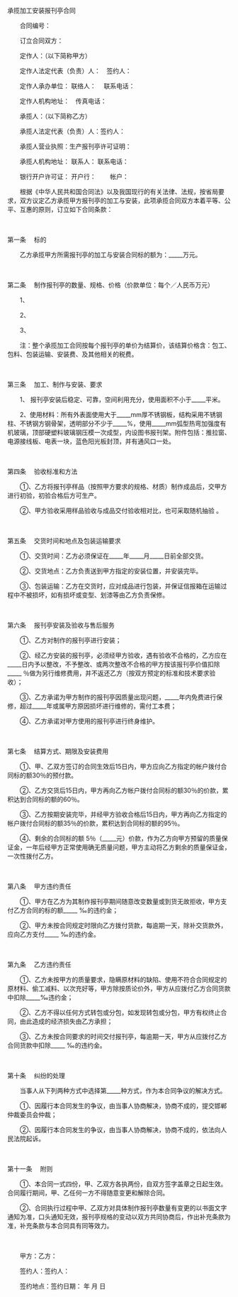 



承揽加工安装报刊亭合同



 

　　合同编号：

　　订立合同双方：

　　定作人：（以下简称甲方）

　　定作人法定代表（负责）人：　签约人：

　　定作人承办单位： 联络人：　 联系电话：

　　定作人机构地址：　传真电话：　　

　　承揽人：（以下简称乙方）

　　承揽人法定代表（负责）人：签约人：

　　承揽人营业执照：生产报刊亭许可证明：

　　承揽人机构地址： 联系人： 联系电话：

　　银行开户许可证： 开户行：　　 帐户：　　

　　根据《中华人民共和国合同法》以及我国现行的有关法律、法规，按省局要求，双方议定乙方承揽甲方报刊亭的加工与安装，此项承揽合同双方本着平等、公平、互惠的原则，订立如下合同条款：

　　

第一条
　标的

　　乙方承揽甲方所需报刊亭的加工与安装合同标的额为：_____万元。

　　

第二条
　制作报刊亭的数量、规格、价格（价款单位：每个／人民币万元）

　　1、

　　2、

　　3、

　　注：整个承揽加工合同按每个报刊亭的单价为结算价，该结算价格含：包工、包料、包装运输、安装费、及其他相关的税费。

　　

第三条
　加工、制作与安装、要求

　　1、 报刊亭安装后稳定、可靠，空间利用充分，使用面积不小于_____平米。

　　2、使用材料：所有外表面使用大于_____mm厚不锈钢板，结构采用不锈钢柱、不锈钢方钢骨架，透明部分不少于_____%，使用_____mm弧型热弯加强度有机玻璃，顶部硬塑料玻璃钢压模一次成型，内设图书报刊架。附件包括：推拉窗、电源接线板、电表一块，蓝色阳光板封顶，并有通风口一处。

　　

第四条
　验收标准和方法

　　①、乙方将报刊亭样品（按照甲方要求的规格、材质）制作成品后，交甲方进行初验，初验合格后方可生产。

　　②、甲方验收采用样品验收与成品交付验收相对比，也可采取随机抽验 。

　　

第五条
　交货时间和地点及包装运输要求

　　①、交货时间：乙方必须保证在_____年_____月_____日前全部交货。

　　②、交货地点：乙方负责送到甲方指定的安装位置，并安装完毕。

　　③、包装运输：乙方在交货时，应对成品进行包装，并保证信报箱在运输过程中不被损坏，如有损坏或变型、划漆等由乙方负责保修。

　　

第六条
　报刊亭安装及验收与售后服务

　　①、乙方对制作的报刊亭进行安装；

　　②、经乙方安装的报刊亭，必须经甲方验收，遇有验收不合格的，乙方应在_____日内予以整改，不予整改、或两次整改不合格的甲方按该报刊亭价值扣除_____ ％做为另行维修费用，并不返还乙方（按双方预定的标准和技术要求验收）；

　　③、乙方承诺为甲方制作的报刊亭因质量出现问题，_____年内免费进行保修，超过_____年或属甲方原因损坏进行维修的，需付工本费；

　　④、乙方承诺对甲方使用的报刊亭进行终身维护。

　　

第七条
　结算方式、期限及安装费用

　　①、甲、乙双方签订的合同生效后15日内，甲方应向乙方指定的帐户拨付合同标的额30％的预付款。

　　②、乙方交货后15日内，甲方再向乙方帐户拨付合同标的额30％的价款，累积达到合同标的额的60％。

　　③、乙方按期安装完毕，并经甲方验收合格后15日内，甲方再向乙方指定的帐户拨付合同标的额35％的价款，累积达到合同标的额的95％。

　　④、剩余的合同标的额 5％（_____元）价款，作为乙方向甲方预留的质量保证金，一年后经甲方正常使用确无质量问题，甲方主动将乙方剩余的质量保证金，一次性拨付乙方。

　　

第八条
　甲方违约责任

　　①、甲方在乙方为其制作报刊亭期间随意改变数量或到货无故拒收，甲方支付乙方合同的标的额_____ ‰的违约金；

　　②、甲方未按合同规定时限向乙方拨付货款，每逾期一天，除补交货款外，应向乙方支付_____ ‰的违约金。

　　

第九条
　乙方违约责任

　　①、乙方未按甲方的质量要求，隐瞒原材料的缺陷、使用不符合合同规定的原材料、偷工减料、以次充好等，甲方除按质论价外，甲方从应拨付乙方合同货款中扣除_____‰违约金；

　　②、乙方不得以任何方式转包或分包，如发现转包或分包，甲方有权终止合同，由此造成的经济损失由乙方承担；

　　③、乙方未按合同要求的时间交付报刊亭，每逾期一天，甲方从应拨付乙方合同货款中扣除_____ ‰的违约金。

　　

第十条
　纠纷的处理

　　当事人从下列两种方式中选择第_____种方式，作为本合同争议的解决方式。

　　①、因履行本合同发生的争议，由当事人协商解决，协商不成的，提交邯郸仲裁委员会仲裁；

　　②、因履行本合同发生的争议，由当事人协商解决，协商不成的，依法向人民法院起诉。

　　

第十一条
　附则

　　①、本合同一式四份，甲、乙双方各执两份，自双方签字盖章之日起生效。合同履行期间，甲、乙任何一方不得随意变更和解除合同。

　　②、合同执行过程中甲、乙双方对具体制作报刊亭数量有变更的以书面文字通知为准，口头通知无效，报刊亭规格的变动以双方共同协商后，作出补充条款为准，补充条款与本合同具有同等效力。

　　　　

　　甲方：乙方：

　　签约人：签约人：

　　签约地点：签约日期： 年 月 日